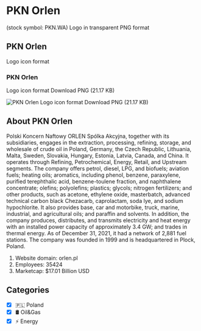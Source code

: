# PKN Orlen
 (stock symbol: PKN.WA) Logo in transparent PNG format

## PKN Orlen
 Logo icon format

### PKN Orlen
 Logo icon format Download PNG (21.17 KB)

![PKN Orlen
 Logo icon format Download PNG (21.17 KB)](/img/orig/PKN.WA-b34fe638.png)

## About PKN Orlen


Polski Koncern Naftowy ORLEN Spólka Akcyjna, together with its subsidiaries, engages in the extraction, processing, refining, storage, and wholesale of crude oil in Poland, Germany, the Czech Republic, Lithuania, Malta, Sweden, Slovakia, Hungary, Estonia, Latvia, Canada, and China. It operates through Refining, Petrochemical, Energy, Retail, and Upstream segments. The company offers petrol, diesel, LPG, and biofuels; aviation fuels; heating oils; aromatics, including phenol, benzene, paraxylene, purified terephthalic acid, benzene-toulene fraction, and naphthalene concentrate; olefins; polyolefins; plastics; glycols; nitrogen fertilizers; and other products, such as acetone, ethylene oxide, masterbatch, advanced technical carbon black Chezacarb, caprolactam, soda lye, and sodium hypochlorite. It also provides base, car and motorbike, truck, marine, industrial, and agricultural oils; and paraffin and solvents. In addition, the company produces, distributes, and transmits electricity and heat energy with an installed power capacity of approximately 3.4 GW; and trades in thermal energy. As of December 31, 2021, it had a network of 2,881 fuel stations. The company was founded in 1999 and is headquartered in Plock, Poland.

1. Website domain: orlen.pl
2. Employees: 35424
3. Marketcap: $17.01 Billion USD


## Categories
- [x] 🇵🇱 Poland
- [x] 🛢 Oil&Gas
- [x] ⚡ Energy
